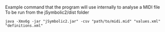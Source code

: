 
Example command that the program will use internally to analyse a MIDI file
To be run from the jSymbolic2/dist folder 

```java -Xmx6g -jar "jSymbolic2.jar" -csv "path/to/midi.mid" "values.xml" "definitions.xml"```